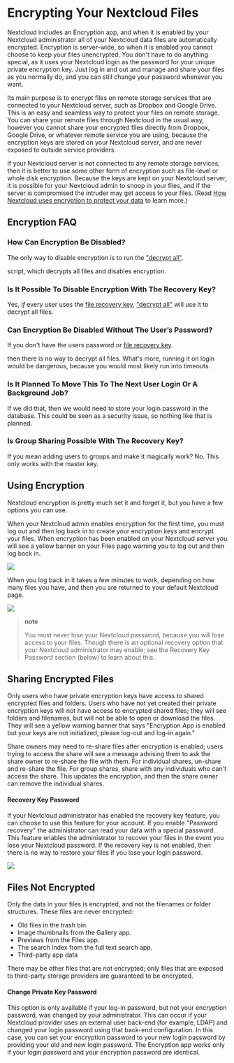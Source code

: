 Encrypting Your Nextcloud Files
===============================

Nextcloud includes an Encryption app, and when it is enabled by your
Nextcloud administrator all of your Nextcloud data files are
automatically encrypted. Encryption is server-wide, so when it is
enabled you cannot choose to keep your files unencrypted. You don't have
to do anything special, as it uses your Nextcloud login as the password
for your unique private encryption key. Just log in and out and manage
and share your files as you normally do, and you can still change your
password whenever you want.

Its main purpose is to encrypt files on remote storage services that are
connected to your Nextcloud server, such as Dropbox and Google Drive.
This is an easy and seamless way to protect your files on remote
storage. You can share your remote files through Nextcloud in the usual
way, however you cannot share your encrypted files directly from
Dropbox, Google Drive, or whatever remote service you are using, because
the encryption keys are stored on your Nextcloud server, and are never
exposed to outside service providers.

If your Nextcloud server is not connected to any remote storage
services, then it is better to use some other form of encryption such as
file-level or whole disk encryption. Because the keys are kept on your
Nextcloud server, it is possible for your Nextcloud admin to snoop in
your files, and if the server is compromised the intruder may get access
to your files. (Read [How Nextcloud uses encryption to protect your
data](https://owncloud.org/blog/how-owncloud-uses-encryption-to-protect-your-data/)
to learn more.)

Encryption FAQ
--------------

### How Can Encryption Be Disabled?

The only way to disable encryption is to run the ["decrypt
all"](https://docs.nextcloud.org/server/12/admin_manual/configuration_server/occ_command.html#encryption-label).

script, which decrypts all files and disables encryption.

### Is It Possible To Disable Encryption With The Recovery Key?

Yes, *if* every user uses the [file recovery
key](https://docs.nextcloud.com/server/12/admin_manual/configuration_files/encryption_configuration.html#enabling-users-file-recovery-keys),
["decrypt
all"](https://docs.nextcloud.org/server/12/admin_manual/configuration_server/occ_command.html#encryption-label)
will use it to decrypt all files.

### Can Encryption Be Disabled Without The User’s Password?

If you don't have the users password or [file recovery
key](https://docs.nextcloud.com/server/12/admin_manual/configuration_files/encryption_configuration.html#enabling-users-file-recovery-keys).

then there is no way to decrypt all files. What's more, running it on
login would be dangerous, because you would most likely run into
timeouts.

### Is It Planned To Move This To The Next User Login Or A Background Job?

If we did that, then we would need to store your login password in the
database. This could be seen as a security issue, so nothing like that
is planned.

### Is Group Sharing Possible With The Recovery Key?

If you mean adding users to groups and make it magically work? No. This
only works with the master key.

Using Encryption
----------------

Nextcloud encryption is pretty much set it and forget it, but you have a
few options you can use.

When your Nextcloud admin enables encryption for the first time, you
must log out and then log back in to create your encryption keys and
encrypt your files. When encryption has been enabled on your Nextcloud
server you will see a yellow banner on your Files page warning you to
log out and then log back in.

![](../images/encryption1.png)

When you log back in it takes a few minutes to work, depending on how
many files you have, and then you are returned to your default Nextcloud
page.

![](../images/encryption2.png)

> **note**
>
> You must never lose your Nextcloud password, because you will lose
> access to your files. Though there is an optional recovery option that
> your Nextcloud administrator may enable; see the Recovery Key Password
> section (below) to learn about this.

Sharing Encrypted Files
-----------------------

Only users who have private encryption keys have access to shared
encrypted files and folders. Users who have not yet created their
private encryption keys will not have access to encrypted shared files;
they will see folders and filenames, but will not be able to open or
download the files. They will see a yellow warning banner that says
"Encryption App is enabled but your keys are not initialized, please
log-out and log-in again."

Share owners may need to re-share files after encryption is enabled;
users trying to access the share will see a message advising them to ask
the share owner to re-share the file with them. For individual shares,
un-share and re-share the file. For group shares, share with any
individuals who can't access the share. This updates the encryption, and
then the share owner can remove the individual shares.

#### Recovery Key Password

If your Nextcloud administrator has enabled the recovery key feature,
you can choose to use this feature for your account. If you enable
"Password recovery" the administrator can read your data with a special
password. This feature enables the administrator to recover your files
in the event you lose your Nextcloud password. If the recovery key is
not enabled, then there is no way to restore your files if you lose your
login password.

![](../images/encryption3.png)

Files Not Encrypted
-------------------

Only the data in your files is encrypted, and not the filenames or
folder structures. These files are never encrypted:

-   Old files in the trash bin.
-   Image thumbnails from the Gallery app.
-   Previews from the Files app.
-   The search index from the full text search app.
-   Third-party app data

There may be other files that are not encrypted; only files that are
exposed to third-party storage providers are guaranteed to be encrypted.

#### Change Private Key Password

This option is only available if your log-in password, but not your
encryption password, was changed by your administrator. This can occur
if your Nextcloud provider uses an external user back-end (for example,
LDAP) and changed your login password using that back-end configuration.
In this case, you can set your encryption password to your new login
password by providing your old and new login password. The Encryption
app works only if your login password and your encryption password are
identical.
